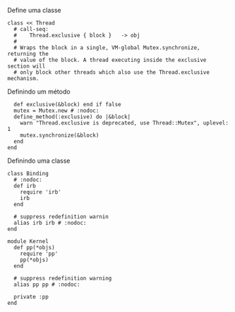 Define uma classe
    
    class << Thread
      # call-seq:
      #    Thread.exclusive { block }   -> obj
      #
      # Wraps the block in a single, VM-global Mutex.synchronize, returning the
      # value of the block. A thread executing inside the exclusive section will
      # only block other threads which also use the Thread.exclusive mechanism.
      
Definindo um método

      def exclusive(&block) end if false
      mutex = Mutex.new # :nodoc:
      define_method(:exclusive) do |&block|
        warn "Thread.exclusive is deprecated, use Thread::Mutex", uplevel: 1
        mutex.synchronize(&block)
      end
    end

Definindo uma classe

    class Binding
      # :nodoc:
      def irb
        require 'irb'
        irb
      end

      # suppress redefinition warnin
      alias irb irb # :nodoc:
    end

    module Kernel
      def pp(*objs)
        require 'pp'
        pp(*objs)
      end

      # suppress redefinition warning
      alias pp pp # :nodoc:

      private :pp
    end